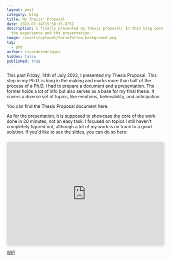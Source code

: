 ```yaml
---
layout: post
category: blog
title: My Thesis' Proposal
date: 2022-07-14T15:58:15.875Z
description: I finally presented my thesis proposal! In this blog post I share
  the experience and the presentation.
image: /assets/uploads/CorvoTattoo_background.png
tag:
  - phd
author: ricardorodrigues
hidden: false
published: true
---
```

This past Friday, 14th of July 2022, I presented my Thesis Proposal. This step in my Ph.D. is long in the making and marks more than half of the process of a Ph.D. I had to prepare a document and a presentation. The former holds a lot of info but also serves as a base for my final thesis. It covers a diverse set of topics, like emotions, believability, and anticipation.

You can find the Thesis Proposal document here:

<object data="{{ site.url }}/assets/uploads/CAT_Enriching_Simple_Actions_with_Impactful_Emotions.pdf" width="800" height="500"></object>

As for the presentation, it is supposed to showcase the core of the work done in 20 minutes, not an easy task. I focused on topics I still haven't completely figured out, although a lot of my work is on track to a good solution. If you'd like to see the slides, you can do so here:

<div style="position: relative; width: 100%; height: 0; padding-top: 56.2500%;
 padding-bottom: 48px; box-shadow: 0 2px 8px 0 rgba(63,69,81,0.16); margin-top: 1.6em; margin-bottom: 0.9em; overflow: hidden;
 border-radius: 8px; will-change: transform;">
  <iframe loading="lazy" style="position: absolute; width: 100%; height: 100%; top: 0; left: 0; border: none; padding: 0;margin: 0;"
    src="https:&#x2F;&#x2F;www.canva.com&#x2F;design&#x2F;DAFFLqw-LfQ&#x2F;view?embed" allowfullscreen="allowfullscreen" allow="fullscreen">
  </iframe>
</div>
<a href="https:&#x2F;&#x2F;www.canva.com&#x2F;design&#x2F;DAFFLqw-LfQ&#x2F;view?utm_content=DAFFLqw-LfQ&amp;utm_campaign=designshare&amp;utm_medium=embeds&amp;utm_source=link" target="_blank" rel="noopener">

WIP